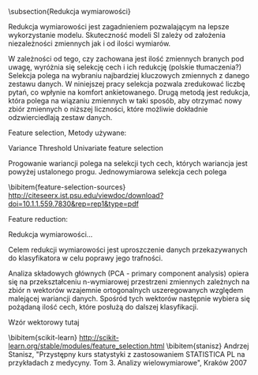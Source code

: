\subsection{Redukcja wymiarowości}

Redukcja wymiarowości jest zagadnieniem pozwalającym na lepsze wykorzystanie modelu. Skuteczność modeli SI zależy od założenia niezależności zmiennych jak i od ilości wymiarów.

W zależności od tego, czy zachowana jest ilość zmiennych branych pod uwagę, wyróżnia się selekcję cech i ich redukcję (polskie tłumaczenia?) Selekcja polega na wybraniu najbardziej kluczowych zmiennych z danego zestawu danych. W niniejszej pracy selekcja pozwala zredukować liczbę pytań, co wpłynie na komfort ankietowanego. Drugą metodą jest redukcja, która polega na wiązaniu zmiennych w taki sposób, aby otrzymać nowy zbiór zmiennych o niższej liczności, które możliwie dokładnie odzwierciedlają zestaw danych.

Feature selection, Metody używane:

Variance Threshold
Univariate feature selection

Progowanie wariancji polega na selekcji tych cech, których wariancja jest powyżej ustalonego progu.
Jednowymiarowa selekcja cech polega 

\bibitem{feature-selection-sources} http://citeseerx.ist.psu.edu/viewdoc/download?doi=10.1.1.559.7830&rep=rep1&type=pdf

Feature reduction:

Redukcja wymiarowości...

Celem redukcji wymiarowości jest uproszczenie danych przekazywanych do klasyfikatora w celu poprawy jego trafności.

Analiza składowych głównych (PCA - primary component analysis) opiera się na przekształceniu n-wymiarowej przestrzeni zmiennych zależnych na zbiór n wektorów wzajemnie ortogonalnych uszeregowanych względem malejącej wariancji danych. Spośród tych wektorów następnie wybiera się pożądaną ilość cech, które posłużą do dalszej klasyfikacji.

Wzór wektorowy tutaj

\bibitem{scikit-learn} http://scikit-learn.org/stable/modules/feature_selection.html
\bibitem{stanisz} Andrzej Stanisz, "Przystępny kurs statystyki z zastosowaniem STATISTICA PL na przykładach z medycyny. Tom 3. Analizy wielowymiarowe", Kraków 2007